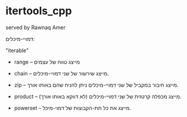 # itertools_cpp

served by Rawnaq Amer

דמויי-מיכלים:

"iterable"

* range – מייצג טווח של עצמים

* chain – מייצג שירשור של שני דמויי-מיכלים.

* zip – מייצג חיבור במקביל של שני דמויי-מיכלים ניתן להניח שהם באותו אורך.

* product – מייצג מכפלה קרטזית של שני דמויי-מיכלים (לא דווקא באותו אורך). 

* powerset – מייצג את כל תת-הקבוצות של דמוי-מיכל. 

